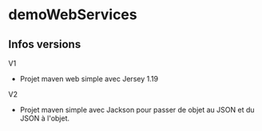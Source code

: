 # demoWebServices

## Infos versions

V1
- Projet maven web simple avec Jersey 1.19

V2
- Projet maven simple avec Jackson pour passer de objet au JSON et du JSON à l'objet.
